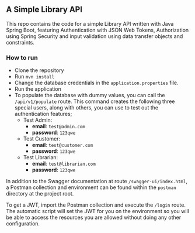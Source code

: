 ## A Simple Library API

This repo contains the code for a simple Library API written with Java Spring Boot,
featuring Authentication with JSON Web Tokens, Authorization using Spring Security and 
input validation using data transfer objects and constraints.

### How to run

* Clone the repository
* Run `mvn install`
* Change the database credentials in the `application.properties` file.
* Run the application
* To populate the database with dummy values, you can call the `/api/v1/populate` route. 
This command creates the following three special users, along with others, you can use to test out the authentication features;
  * Test Admin: 
    * **email**: `test@admin.com`
    * **password**: `123qwe`  
  * Test Customer: 
    * **email**: `test@customer.com`
    * **password**: `123qwe`  
  * Test Librarian: 
    * **email**: `test@librarian.com`
    * **password**: `123qwe`
    
    
In addition to the Swagger documentation at route `/swagger-ui/index.html`, a Postman collection and environment
can be found within the `postman` directory at the project root.

To get a JWT, import the Postman collection and execute the `/login` route. The automatic script will set the JWT
for you on the environment so you will be able to access the resources you are allowed without doing any other configuration.